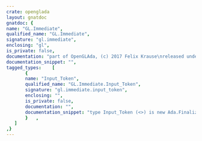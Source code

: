 ```yaml
---
crate: openglada
layout: gnatdoc
gnatdoc: {
name: "GL.Immediate",
qualified_name: "GL.Immediate",
signature: "gl.immediate",
enclosing: "gl",
is_private: false,
documentation: "part of OpenGLAda, (c) 2017 Felix Krause\nreleased under the terms of the MIT license, see the file \"COPYING\"",
documentation_snippet: "",
tagged_types:    [
       {
       name: "Input_Token",
       qualified_name: "GL.Immediate.Input_Token",
       signature: "gl.immediate.input_token",
       enclosing: "",
       is_private: false,
       documentation: "",
       documentation_snippet: "type Input_Token (<>) is new Ada.Finalization.Limited_Controlled with private;",
       }   ,
   ]
,}
---
```

